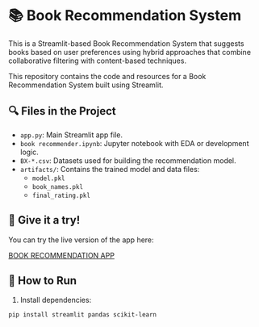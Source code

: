 # 📚 Book Recommendation System

This is a Streamlit-based Book Recommendation System that suggests books based on user preferences using hybrid approaches that combine collaborative filtering with content-based techniques.

This repository contains the code and resources for a Book Recommendation System built using Streamlit.

## 🔍 Files in the Project
- `app.py`: Main Streamlit app file.
- `book recommender.ipynb`: Jupyter notebook with EDA or development logic.
- `BX-*.csv`: Datasets used for building the recommendation model.
- `artifacts/`: Contains the trained model and data files:
  - `model.pkl`
  - `book_names.pkl`
  - `final_rating.pkl`

## 🧠 Give it a try!

You can try the live version of the app here: 

[BOOK RECOMMENDATION APP](https://book--recommendation.streamlit.app/)

## 🚀 How to Run

1. Install dependencies:
```bash
pip install streamlit pandas scikit-learn


